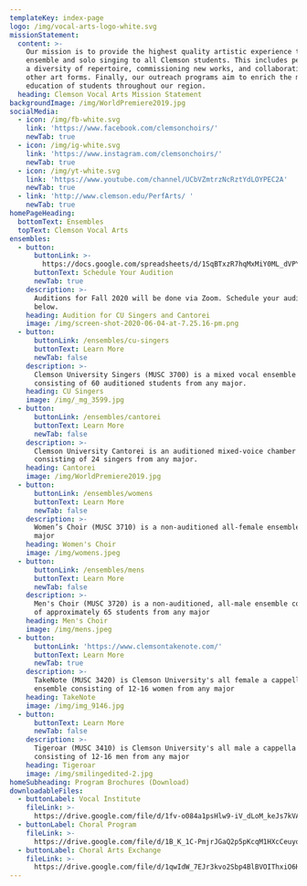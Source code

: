 ```yaml
---
templateKey: index-page
logo: /img/vocal-arts-logo-white.svg
missionStatement:
  content: >-
    Our mission is to provide the highest quality artistic experience through
    ensemble and solo singing to all Clemson students. This includes performing
    a diversity of repertoire, commissioning new works, and collaborating with
    other art forms. Finally, our outreach programs aim to enrich the music
    education of students throughout our region. 
  heading: Clemson Vocal Arts Mission Statement
backgroundImage: /img/WorldPremiere2019.jpg
socialMedia:
  - icon: /img/fb-white.svg
    link: 'https://www.facebook.com/clemsonchoirs/'
    newTab: true
  - icon: /img/ig-white.svg
    link: 'https://www.instagram.com/clemsonchoirs/'
    newTab: true
  - icon: /img/yt-white.svg
    link: 'https://www.youtube.com/channel/UCbVZmtrzNcRztYdLOYPEC2A'
    newTab: true
  - link: 'http://www.clemson.edu/PerfArts/ '
    newTab: true
homePageHeading:
  bottomText: Ensembles
  topText: Clemson Vocal Arts
ensembles:
  - button:
      buttonLink: >-
        https://docs.google.com/spreadsheets/d/1SqBTxzR7hqMxMiY0ML_dVPY6IWUtS059Kn5s55uWFcw/edit?usp=sharing
      buttonText: Schedule Your Audition
      newTab: true
    description: >-
      Auditions for Fall 2020 will be done via Zoom. Schedule your audition
      below.
    heading: Audition for CU Singers and Cantorei
    image: /img/screen-shot-2020-06-04-at-7.25.16-pm.png
  - button:
      buttonLink: /ensembles/cu-singers
      buttonText: Learn More
      newTab: false
    description: >-
      Clemson University Singers (MUSC 3700) is a mixed vocal ensemble
      consisting of 60 auditioned students from any major.
    heading: CU Singers
    image: /img/_mg_3599.jpg
  - button:
      buttonLink: /ensembles/cantorei
      buttonText: Learn More
      newTab: false
    description: >-
      ​Clemson University Cantorei is an auditioned mixed-voice chamber ensemble
      consisting of 24 singers from any major.
    heading: Cantorei
    image: /img/WorldPremiere2019.jpg
  - button:
      buttonLink: /ensembles/womens
      buttonText: Learn More
      newTab: false
    description: >-
      Women’s Choir (MUSC 3710) is a non-auditioned all-female ensemble from any
      major
    heading: Women's Choir
    image: /img/womens.jpeg
  - button:
      buttonLink: /ensembles/mens
      buttonText: Learn More
      newTab: false
    description: >-
      Men's Choir (MUSC 3720) is a non-auditioned, all-male ensemble consisting
      of approximately 65 students from any major
    heading: Men's Choir
    image: /img/mens.jpeg
  - button:
      buttonLink: 'https://www.clemsontakenote.com/'
      buttonText: Learn More
      newTab: true
    description: >-
      ​TakeNote (MUSC 3420) is Clemson University's all female a cappella
      ensemble consisting of 12-16 women from any major
    heading: TakeNote
    image: /img/img_9146.jpg
  - button:
      buttonText: Learn More
      newTab: false
    description: >-
      Tigeroar (MUSC 3410) is Clemson University's all male a cappella ensemble
      consisting of 12-16 men from any major
    heading: Tigeroar
    image: /img/smilingedited-2.jpg
homeSubheading: Program Brochures (Download)
downloadableFiles:
  - buttonLabel: Vocal Institute
    fileLink: >-
      https://drive.google.com/file/d/1fv-o084a1psHlw9-iV_dLoM_keJs7kVA/view?usp=sharing
  - buttonLabel: Choral Program
    fileLink: >-
      https://drive.google.com/file/d/1B_K_1C-PmjrJGaQ2p5pKcqM1HXcCeuyo/view?usp=sharing
  - buttonLabel: Choral Arts Exchange
    fileLink: >-
      https://drive.google.com/file/d/1qwIdW_7EJr3kvo2Sbp4BlBVOIThxiO6H/view?usp=sharing
---
```


